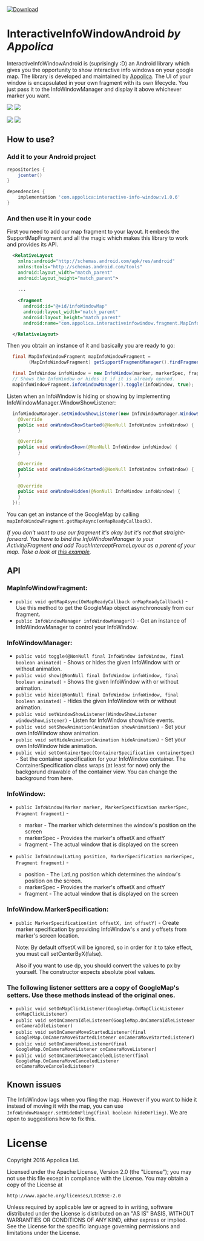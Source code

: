 
[ ![Download](https://api.bintray.com/packages/appolica-ltd/appolica/InfoWindow/images/download.svg) ](https://bintray.com/appolica-ltd/appolica/InfoWindow/_latestVersion)


# InteractiveInfoWindowAndroid *by Appolica*

InteractiveInfoWindowAndroid is (suprisingly :D) an Android library which gives you the opportunity to show interactive info windows on your google map. The library is developed and maintained by [Appolica](http://www.appolica.com). The UI of your window is encapsulated in your own fragment with its own lifecycle. You just pass it to the InfoWindowManager and display it above whichever marker you want.

![](https://github.com/Appolica/InteractiveInfoWindowAndroid/blob/develop/gifs/Sample1.gif?raw=true) ![](https://github.com/Appolica/InteractiveInfoWindowAndroid/blob/develop/gifs/Sample2.gif?raw=true)


![](https://github.com/Appolica/InteractiveInfoWindowAndroid/blob/develop/gifs/Sample3.gif?raw=true) ![](https://github.com/Appolica/InteractiveInfoWindowAndroid/blob/develop/gifs/Sample4.gif?raw=true)

## How to use?

### Add it to your Android project

```gradle
repositories {
    jcenter()
}

dependencies {
    implementation 'com.appolica:interactive-info-window:v1.0.6'
}

```

### And then use it in your code

First you need to add our map fragment to your layout. It embeds the SupportMapFragment and all the magic which makes this library to work and provides its API.

```xml
  <RelativeLayout
    xmlns:android="http://schemas.android.com/apk/res/android"
    xmlns:tools="http://schemas.android.com/tools"
    android:layout_width="match_parent"
    android:layout_height="match_parent">
    
    ...
    
    <fragment
      android:id="@+id/infoWindowMap"
      android:layout_width="match_parent"
      android:layout_height="match_parent"
      android:name="com.appolica.interactiveinfowindow.fragment.MapInfoWindowFragment"/>

  </RelativeLayout>
```

Then you obtain an instance of it and basically you are ready to go:

```java
  final MapInfoWindowFragment mapInfoWindowFragment =
        (MapInfoWindowFragment) getSupportFragmentManager().findFragmentById(R.id.infoWindowMap);

  final InfoWindow infoWindow = new InfoWindow(marker, markerSpec, fragment);
  // Shows the InfoWindow or hides it if it is already opened.
  mapInfoWindowFragment.infoWindowManager().toggle(infoWindow, true); 
```
Listen when an InfoWindow is hiding or showing by implementing InfoWindowManager.WindowShowListener:

```java
  infoWindowManager.setWindowShowListener(new InfoWindowManager.WindowShowListener() {
    @Override
    public void onWindowShowStarted(@NonNull InfoWindow infoWindow) {
    }

    @Override
    public void onWindowShown(@NonNull InfoWindow infoWindow) {
    }

    @Override
    public void onWindowHideStarted(@NonNull InfoWindow infoWindow) {
    }

    @Override
    public void onWindowHidden(@NonNull InfoWindow infoWindow) {
    }
  });
```
You can get an instance of the GoogleMap by calling ```mapInfoWindowFragment.getMapAsync(onMapReadyCallback)```.

_If you don't want to use our fragment it's okay but it's not that straight-forward. You have to bind the InfoWindowManager to your Activity/Fragment and add TouchInterceptFrameLayout as a parent of your map. Take a look at [this example](https://github.com/Appolica/InteractiveInfoWindowAndroid/blob/develop/sample/src/main/java/com/appolica/sample/activities/SampleWithMapViewActivity.java)._

## API

### MapInfoWindowFragment:

 * ```public void getMapAsync(OnMapReadyCallback onMapReadyCallback)``` - Use this method to get the GoogleMap object asynchronously from our fragment.
 * ```public InfoWindowManager infoWindowManager()``` - Get an instance of InfoWindowManager to control your InfoWindow.

### InfoWindowManager:
 * ```public void toggle(@NonNull final InfoWindow infoWindow, final boolean animated)``` - Shows or hides the given InfoWindow with or without animation.
 * ```public void show(@NonNull final InfoWindow infoWindow, final boolean animated)``` - Shows the given InfoWindow with or without animation.
 * ```public void hide(@NonNull final InfoWindow infoWindow, final boolean animated)``` - Hides the given InfoWindow with or without animation.
 * ```public void setWindowShowListener(WindowShowListener windowShowListener)``` - Listen for InfoWindow show/hide events.
 * ```public void setShowAnimation(Animation showAnimation)``` - Set your own InfoWindow show animation.
 * ```public void setHideAnimation(Animation hideAnimation)``` - Set your own InfoWindow hide animation.
 * ```public void setContainerSpec(ContainerSpecification containerSpec)``` - Set the container specification for your InfoWindow container. The ContainerSpecification class wraps (at least for now) only the backgorund drawable of the container view. You can change the background from here.
 
### InfoWindow:
 * ```public InfoWindow(Marker marker, MarkerSpecification markerSpec, Fragment fragment)``` - 
    * marker - The marker which determines the window's position on the screen
    * markerSpec - Provides the marker's offsetX and offsetY
    * fragment - The actual window that is displayed on the screen
    
 * ```public InfoWindow(LatLng position, MarkerSpecification markerSpec, Fragment fragment)``` - 
    * position - The LatLng position which determines the window's position on the screen.
    * markerSpec - Provides the marker's offsetX and offsetY
    * fragment - The actual window that is displayed on the screen

### InfoWindow.MarkerSpecification:
 * ```public MarkerSpecification(int offsetX, int offsetY)``` - Create marker specification by providing InfoWindow's x and y offsets from marker's screen location.
    
    Note: By default offsetX will be ignored, so in order for it to take effect, you must call setCenterByX(false). 
    
    Also if you want to use dp, you should convert the values to px by yourself. The constructor expects absolute pixel values.

### The following listener settters are a copy of GoogleMap's setters. Use these methods instead of the original ones.
 
 * ```public void setOnMapClickListener(GoogleMap.OnMapClickListener onMapClickListener)```
 * ```public void setOnCameraIdleListener(GoogleMap.OnCameraIdleListener onCameraIdleListener)```
 * ```public void setOnCameraMoveStartedListener(final GoogleMap.OnCameraMoveStartedListener onCameraMoveStartedListener)```
 * ```public void setOnCameraMoveListener(final GoogleMap.OnCameraMoveListener onCameraMoveListener)```
 * ```public void setOnCameraMoveCanceledListener(final GoogleMap.OnCameraMoveCanceledListener onCameraMoveCanceledListener)```

## Known issues

The InfoWindow lags when you fling the map. However if you want to hide it instead of moving it with the map, you can use ```InfoWindowManager.setHideOnFling(final boolean hideOnFling)```.
We are open to suggestions how to fix this.

# License

Copyright 2016 Appolica Ltd.

Licensed under the Apache License, Version 2.0 (the "License");
you may not use this file except in compliance with the License.
You may obtain a copy of the License at

    http://www.apache.org/licenses/LICENSE-2.0

Unless required by applicable law or agreed to in writing, software
distributed under the License is distributed on an "AS IS" BASIS,
WITHOUT WARRANTIES OR CONDITIONS OF ANY KIND, either express or implied.
See the License for the specific language governing permissions and
limitations under the License.
